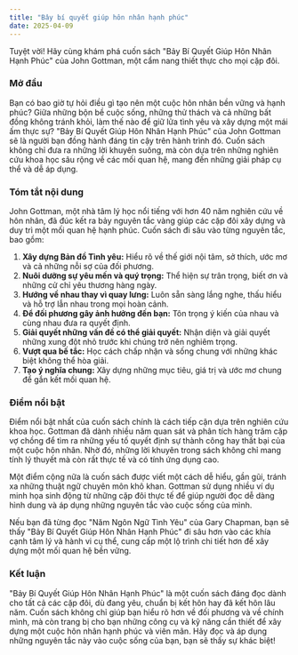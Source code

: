 ```yaml
---
title: "Ba̓y bí quyết giúp hôn nhân hạnh phúc"
date: 2025-04-09
---
```


Tuyệt vời! Hãy cùng khám phá cuốn sách "Bảy Bí Quyết Giúp Hôn Nhân Hạnh Phúc" của John Gottman, một cẩm nang thiết thực cho mọi cặp đôi.

### Mở đầu

Bạn có bao giờ tự hỏi điều gì tạo nên một cuộc hôn nhân bền vững và hạnh phúc? Giữa những bộn bề cuộc sống, những thử thách và cả những bất đồng không tránh khỏi, làm thế nào để giữ lửa tình yêu và xây dựng một mái ấm thực sự? "Bảy Bí Quyết Giúp Hôn Nhân Hạnh Phúc" của John Gottman sẽ là người bạn đồng hành đáng tin cậy trên hành trình đó. Cuốn sách không chỉ đưa ra những lời khuyên suông, mà còn dựa trên những nghiên cứu khoa học sâu rộng về các mối quan hệ, mang đến những giải pháp cụ thể và dễ áp dụng.

### Tóm tắt nội dung

John Gottman, một nhà tâm lý học nổi tiếng với hơn 40 năm nghiên cứu về hôn nhân, đã đúc kết ra bảy nguyên tắc vàng giúp các cặp đôi xây dựng và duy trì một mối quan hệ hạnh phúc. Cuốn sách đi sâu vào từng nguyên tắc, bao gồm:

1.  **Xây dựng Bản đồ Tình yêu:** Hiểu rõ về thế giới nội tâm, sở thích, ước mơ và cả những nỗi sợ của đối phương.
2.  **Nuôi dưỡng sự yêu mến và quý trọng:** Thể hiện sự trân trọng, biết ơn và những cử chỉ yêu thương hàng ngày.
3.  **Hướng về nhau thay vì quay lưng:** Luôn sẵn sàng lắng nghe, thấu hiểu và hỗ trợ lẫn nhau trong mọi hoàn cảnh.
4.  **Để đối phương gây ảnh hưởng đến bạn:** Tôn trọng ý kiến của nhau và cùng nhau đưa ra quyết định.
5.  **Giải quyết những vấn đề có thể giải quyết:** Nhận diện và giải quyết những xung đột nhỏ trước khi chúng trở nên nghiêm trọng.
6.  **Vượt qua bế tắc:** Học cách chấp nhận và sống chung với những khác biệt không thể hòa giải.
7.  **Tạo ý nghĩa chung:** Xây dựng những mục tiêu, giá trị và ước mơ chung để gắn kết mối quan hệ.

### Điểm nổi bật

Điểm nổi bật nhất của cuốn sách chính là cách tiếp cận dựa trên nghiên cứu khoa học. Gottman đã dành nhiều năm quan sát và phân tích hàng trăm cặp vợ chồng để tìm ra những yếu tố quyết định sự thành công hay thất bại của một cuộc hôn nhân. Nhờ đó, những lời khuyên trong sách không chỉ mang tính lý thuyết mà còn rất thực tế và có tính ứng dụng cao.

Một điểm cộng nữa là cuốn sách được viết một cách dễ hiểu, gần gũi, tránh xa những thuật ngữ chuyên môn khô khan. Gottman sử dụng nhiều ví dụ minh họa sinh động từ những cặp đôi thực tế để giúp người đọc dễ dàng hình dung và áp dụng những nguyên tắc vào cuộc sống của mình.

Nếu bạn đã từng đọc "Năm Ngôn Ngữ Tình Yêu" của Gary Chapman, bạn sẽ thấy "Bảy Bí Quyết Giúp Hôn Nhân Hạnh Phúc" đi sâu hơn vào các khía cạnh tâm lý và hành vi cụ thể, cung cấp một lộ trình chi tiết hơn để xây dựng một mối quan hệ bền vững.

### Kết luận

"Bảy Bí Quyết Giúp Hôn Nhân Hạnh Phúc" là một cuốn sách đáng đọc dành cho tất cả các cặp đôi, dù đang yêu, chuẩn bị kết hôn hay đã kết hôn lâu năm. Cuốn sách không chỉ giúp bạn hiểu rõ hơn về đối phương và về chính mình, mà còn trang bị cho bạn những công cụ và kỹ năng cần thiết để xây dựng một cuộc hôn nhân hạnh phúc và viên mãn. Hãy đọc và áp dụng những nguyên tắc này vào cuộc sống của bạn, bạn sẽ thấy sự khác biệt!
